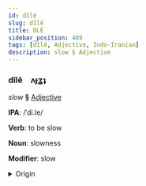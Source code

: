 ```yaml
---
id: dîlê
slug: dîlê
title: DLÊ
sidebar_position: 489
tags: [dîlê, Adjective, Indo-Iranian]
description: slow § Adjective
---
```


### dîlê&emsp;<span kind="abugida">ʌɟʓʇ</span>

*slow* **§** [Adjective](../../tags/Adjective)

**IPA**: /ˈdi.le/

**Verb**: to be slow

**Noun**: slowness

**Modifier**: slow

<details>
    <summary>Origin</summary>
    Hindi धीरे dhīre /d̪ʱiː.ɾeː/<br/>
    <em>Indo-Iranian Language Family</em>
</details>